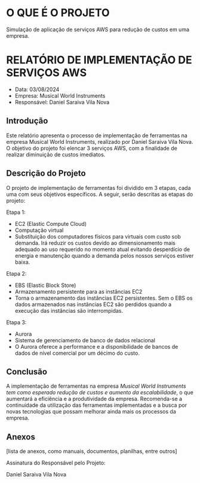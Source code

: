 # O QUE É O PROJETO

Simulação de aplicação de serviços AWS para redução de custos em uma empresa.

# RELATÓRIO DE IMPLEMENTAÇÃO DE SERVIÇOS AWS

- Data: 03/08/2024
- Empresa: Musical World Instruments 
- Responsável: Daniel Saraiva Vila Nova

## Introdução
Este relatório apresenta o processo de implementação de ferramentas na empresa Musical World Instruments, realizado por Daniel Saraiva Vila Nova. O objetivo do projeto foi elencar 3 serviços AWS, com a finalidade de realizar diminuição de custos imediatos.

## Descrição do Projeto
O projeto de implementação de ferramentas foi dividido em 3 etapas, cada uma com seus objetivos específicos. A seguir, serão descritas as etapas do projeto:

Etapa 1: 
- EC2 (Elastic Compute Cloud)
- Computação virtual
- Substituição dos computadores físicos para virtuais com custo sob demanda. Irá reduzir os custos devido ao dimensionamento mais adequado ao uso requerido no momento atual evitando desperdício de energia e manutenção quando a demanda pelos nossos serviços estiver baixa. 

Etapa 2: 
- EBS (Elastic Block Store)
- Armazenamento persistente para as instâncias EC2
- Torna o armazenamento das instâncias EC2 persistentes. Sem o EBS os dados armazenados nas instâncias EC2 são perdidos quando a execução das instâncias são interrompidas.

Etapa 3: 
- Aurora 
- Sistema de gerenciamento de banco de dados relacional
- O Aurora oferece a performance e a disponibilidade de bancos de dados de nível comercial por um décimo do custo.



## Conclusão
A implementação de ferramentas na empresa *Musical World Instruments tem como esperado redução de custos e  aumento da escalabilidade*, o que aumentará a eficiência e a produtividade da empresa. Recomenda-se a continuidade da utilização das ferramentas implementadas e a busca por novas tecnologias que possam melhorar ainda mais os processos da empresa.

## Anexos

[lista de anexos, como manuais, documentos, planilhas, entre outros]

Assinatura do Responsável pelo Projeto:

Daniel Saraiva Vila Nova
